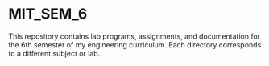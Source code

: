 # MIT_SEM_6
This repository contains lab programs, assignments, and documentation for the 6th semester of my engineering curriculum. Each directory corresponds to a different subject or lab.

